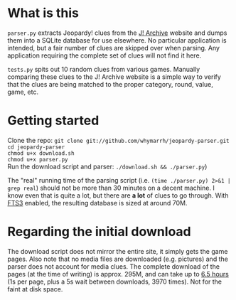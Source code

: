 # What is this

`parser.py` extracts Jeopardy! clues from the [J! Archive][1] website and dumps them into a SQLite database for use elsewhere. No particular application is intended, but a fair number of clues are skipped over when parsing. Any application requiring the complete set of clues will not find it here.

`tests.py` spits out 10 random clues from various games. Manually comparing these clues to the J! Archive website is a simple way to verify that the clues are being matched to the proper category, round, value, game, etc.

# Getting started

Clone the repo: `git clone git://github.com/whymarrh/jeopardy-parser.git`  
`cd jeopardy-parser`  
`chmod u+x download.sh`  
`chmod u+x parser.py`  
Run the download script and parser: `./download.sh && ./parser.py`)  

The "real" running time of the parsing script (i.e. `(time ./parser.py) 2>&1 | grep real`) should not be more than 30 minutes on a decent machine. I know even that is quite a lot, but there are **a lot** of clues to go through. With [FTS3][2] enabled, the resulting database is sized at around 70M.

# Regarding the initial download

The download script does not mirror the entire site, it simply gets the game pages. Also note that no media files are downloaded (e.g. pictures) and the parser does not account for media clues. The complete download of the pages (at the time of writing) is approx. 295M, and can take up to [6.5 hours][3] (1s per page, plus a 5s wait between downloads, 3970 times). Not for the faint at disk space.

  [1]: http://j-archive.com/
  [2]: http://www.sqlite.org/fts3.html
  [3]:http://www.wolframalpha.com/input/?i=%281s+%2B+5s%29+*+3970